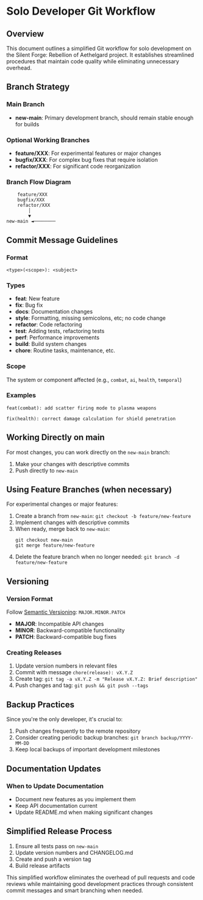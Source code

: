 # Solo Developer Git Workflow

## Overview
This document outlines a simplified Git workflow for solo development on the Silent Forge: Rebellion of Aethelgard project. It establishes streamlined procedures that maintain code quality while eliminating unnecessary overhead.

## Branch Strategy

### Main Branch
- **new-main**: Primary development branch, should remain stable enough for builds

### Optional Working Branches
- **feature/XXX**: For experimental features or major changes
- **bugfix/XXX**: For complex bug fixes that require isolation
- **refactor/XXX**: For significant code reorganization

### Branch Flow Diagram
```
    feature/XXX
    bugfix/XXX     
    refactor/XXX
        │
        ▼
new-main ◄────────
```

## Commit Message Guidelines

### Format
```
<type>(<scope>): <subject>
```

### Types
- **feat**: New feature
- **fix**: Bug fix
- **docs**: Documentation changes
- **style**: Formatting, missing semicolons, etc; no code change
- **refactor**: Code refactoring
- **test**: Adding tests, refactoring tests
- **perf**: Performance improvements
- **build**: Build system changes
- **chore**: Routine tasks, maintenance, etc.

### Scope
The system or component affected (e.g., `combat`, `ai`, `health`, `temporal`)

### Examples
```
feat(combat): add scatter firing mode to plasma weapons
```

```
fix(health): correct damage calculation for shield penetration
```

## Working Directly on main

For most changes, you can work directly on the `new-main` branch:

1. Make your changes with descriptive commits
2. Push directly to `new-main`

## Using Feature Branches (when necessary)

For experimental changes or major features:

1. Create a branch from `new-main`: `git checkout -b feature/new-feature`
2. Implement changes with descriptive commits
3. When ready, merge back to `new-main`:
   ```
   git checkout new-main
   git merge feature/new-feature
   ```
4. Delete the feature branch when no longer needed: `git branch -d feature/new-feature`

## Versioning

### Version Format
Follow [Semantic Versioning](https://semver.org/): `MAJOR.MINOR.PATCH`

- **MAJOR**: Incompatible API changes
- **MINOR**: Backward-compatible functionality
- **PATCH**: Backward-compatible bug fixes

### Creating Releases
1. Update version numbers in relevant files
2. Commit with message `chore(release): vX.Y.Z`
3. Create tag: `git tag -a vX.Y.Z -m "Release vX.Y.Z: Brief description"`
4. Push changes and tag: `git push && git push --tags`

## Backup Practices

Since you're the only developer, it's crucial to:

1. Push changes frequently to the remote repository
2. Consider creating periodic backup branches: `git branch backup/YYYY-MM-DD`
3. Keep local backups of important development milestones

## Documentation Updates

### When to Update Documentation
- Document new features as you implement them
- Keep API documentation current
- Update README.md when making significant changes

## Simplified Release Process

1. Ensure all tests pass on `new-main`
2. Update version numbers and CHANGELOG.md
3. Create and push a version tag
4. Build release artifacts

This simplified workflow eliminates the overhead of pull requests and code reviews while maintaining good development practices through consistent commit messages and smart branching when needed. 
